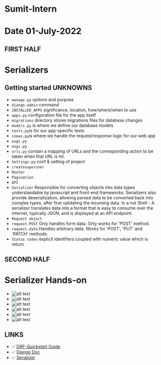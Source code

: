 # Sumit-Intern

# Date 01-July-2022


## FIRST HALF
# Serializers
## Getting started UNKNOWNS
- `manage.py` options and purpose
- `django-admin` command
- `INSTALLED_APPS` significance, location, how/where/when to use
- `apps.py` configuration file for the app itself
- `migrations` directory stores migrations files for database changes
- `models.py` is where we define our database models
- `tests.py`is for our app-specific tests
- `views.py`is where we handle the request/response logic for our web app
- `wsgi.py`
- `asgi.py`
- `urls.py` contain a mapping of URLs and the corresponding action to be taken when that URL is hit.
- `Settings.py` conf & setting of project
- `createsuperuser`
- `Router`
- `Pagination`
- `API`
- `Serializer` Responsible for converting objects into data types understandable by javascript and front-end frameworks. Serializers also provide 		deserialization, allowing parsed data to be converted back into complex types, after first validating the incoming data.
		In a nut Shell - A serializer translates data into a format that is easy to consume over the internet,
		typically JSON, and is displayed at an API endpoint.
- `Request object`
- `request.POST`   Only handles form data.  Only works for 'POST' method. 
- `request.data`   Handles arbitrary data.  Works for 'POST', 'PUT' and 'PATCH' methods.
- `Status codes` explicit identifiers coupled with numeric value which is return


## SECOND HALF

# Serializer Hands-on
- ![alt text](https://github.com/sp18-interns/Sumit-Intern/blob/main/01-July-2022/images/1.png?raw=true)
- ![alt text](https://github.com/sp18-interns/Sumit-Intern/blob/main/01-July-2022/images/2.png?raw=true)
- ![alt text](https://github.com/sp18-interns/Sumit-Intern/blob/main/01-July-2022/images/3.png?raw=true)
- ![alt text](https://github.com/sp18-interns/Sumit-Intern/blob/main/01-July-2022/images/4.png?raw=true)
- ![alt text](https://github.com/sp18-interns/Sumit-Intern/blob/main/01-July-2022/images/5.png?raw=true)
- ![alt text](https://github.com/sp18-interns/Sumit-Intern/blob/main/01-July-2022/images/Postman.png?raw=true)


## LINKS 
- ✅ [DRF-Quickstart Guide](https://www.django-rest-framework.org/tutorial/quickstart/#quickstart)
- ✅ [Django Doc](https://docs.djangoproject.com/en/4.0/topics/db/models/)
- ✅ [Serializer](https://www.django-rest-framework.org/tutorial/1-serialization/)
